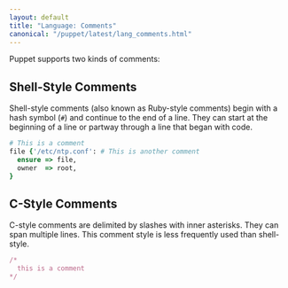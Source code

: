 ```yaml
---
layout: default
title: "Language: Comments"
canonical: "/puppet/latest/lang_comments.html"
---
```


Puppet supports two kinds of comments:

Shell-Style Comments
-----

Shell-style comments (also known as Ruby-style comments) begin with a hash symbol (`#`) and continue to the end of a line. They can start at the beginning of a line or partway through a line that began with code.

~~~ ruby
# This is a comment
file {'/etc/ntp.conf': # This is another comment
  ensure => file,
  owner  => root,
}
~~~


C-Style Comments
-----

C-style comments are delimited by slashes with inner asterisks. They can span multiple lines. This comment style is less frequently used than shell-style.

~~~ ruby
/*
  this is a comment
*/
~~~
